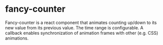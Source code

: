 # fancy-counter
Fancy-counter is a react component that animates counting up/down to its new value from its previous value. The time range is configurable. A callback enables synchronization of animation frames with other (e.g. CSS) animations.
